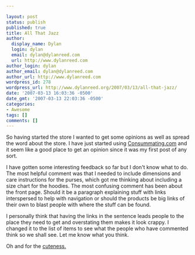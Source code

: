 ```yaml
---

layout: post
status: publish
published: true
title: All That Jazz
author:
  display_name: Dylan
  login: dylan
  email: dylan@dylanreed.com
  url: http://www.dylanreed.com
author_login: dylan
author_email: dylan@dylanreed.com
author_url: http://www.dylanreed.com
wordpress_id: 278
wordpress_url: http://www.dylanreed.org/2007/03/13/all-that-jazz/
date: '2007-03-13 16:03:36 -0500'
date_gmt: '2007-03-13 22:03:36 -0500'
categories:
- Awesome
tags: []
comments: []
---
```


So having started the store I wanted to get some opinions as well as spread the word about the store. I have just started using [Consummating.com][1] and it seem like a good place to get an opinion since it was my first post of any sort. 

   [1]: http://www.consumating.com/profiles/awesomeguy/invite?v=1173823030_ea99b1992c2cda886a3163af3de7a960

I have gotten some interesting feedback so far but I don't know what to do. The most helpful comment was that I needed to include dimensions and care instructions for the purses, which got me thinking about including a size chart for the hoodies. The most confusing comment has been about the front page. Should it be a paragraph explaining stuff with links interspersed to help with navigation or should the products be big links of their own to blast people with where the stuff can be found.

I personally think that having the links in the sentence leads people to the place they need to get and overstating them makes it look crappy. I changed it to the list of items to see what the people who have commented think so we shall see. Let me know what you think. 

Oh and for the [cuteness.][2]

   [2]: http://www.threadless.com/profile/174696/reallyreallyawesomeguy/blog/200427/Busted

